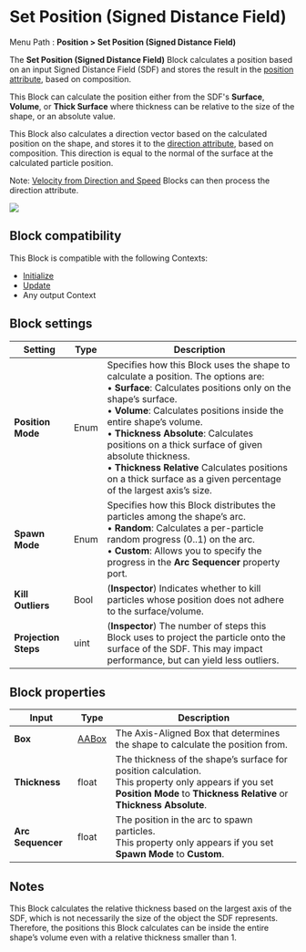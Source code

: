 # Set Position (Signed Distance Field)

Menu Path : **Position > Set Position (Signed Distance Field)**

The **Set Position (Signed Distance Field)** Block calculates a position based on an input Signed Distance Field (SDF) and stores the result in the [position attribute](Reference-Attributes.md), based on composition.

This Block can calculate the position either from the SDF's **Surface**, **Volume**, or **Thick Surface** where thickness can be relative to the size of the shape, or an absolute value.


This Block also calculates a direction vector based on the calculated position on the shape, and stores it to the [direction attribute](Reference-Attributes.md), based on composition. This direction is equal to the normal of the surface at the calculated particle position.

Note: [Velocity from Direction and Speed](Block-VelocityFromDirectionAndSpeed.md) Blocks can then process the direction attribute.

![](Images/Block-SetPosition(SDF)Example.gif)

## Block compatibility

This Block is compatible with the following Contexts:

- [Initialize](Context-Initialize.md)
- [Update](Context-Update.md)
- Any output Context

## Block settings

| **Setting**          | **Type** | **Description**                                              |
| -------------------- | -------- | ------------------------------------------------------------ |
| **Position Mode**    | Enum     | Specifies how this Block uses the shape to calculate a position. The options are:<br> &#8226; **Surface**: Calculates positions only on the shape’s surface.<br> &#8226; **Volume**: Calculates positions inside the entire shape’s volume.<br> &#8226; **Thickness Absolute**: Calculates positions on a thick surface of given absolute thickness.<br> &#8226; **Thickness Relative** Calculates positions on a thick surface as a given percentage of the largest axis’s size. |
| **Spawn Mode**       | Enum     | Specifies how this Block distributes the particles among the shape’s arc.<br/>&#8226; **Random**: Calculates a per-particle random progress (0..1) on the arc.<br/>&#8226; **Custom**: Allows you to specify the progress in the **Arc Sequencer** property port. |
| **Kill Outliers**    | Bool     | (**Inspector**) Indicates whether to kill particles whose position does not adhere to the surface/volume. |
| **Projection Steps** | uint     | (**Inspector**) The number of steps this Block uses to project the particle onto the surface of the SDF. This may impact performance, but can yield less outliers. |

## Block properties

| **Input**         | **Type**               | **Description**                                              |
| ----------------- | ---------------------- | ------------------------------------------------------------ |
| **Box**           | [AABox](Type-AABox.md) | The Axis-Aligned Box that determines the shape to calculate the position from. |
| **Thickness**     | float                  | The thickness of the shape’s surface for position calculation.<br/>This property only appears if you set **Position Mode** to **Thickness Relative** or **Thickness Absolute**. |
| **Arc Sequencer** | float                  | The position in the arc to spawn particles.<br/>This property only appears if you set **Spawn Mode** to **Custom**. |

## Notes

This Block calculates the relative thickness based on the largest axis of the SDF, which is not necessarily the size of the object the SDF represents. Therefore, the positions this Block calculates can be inside the entire shape’s volume even with a relative thickness smaller than 1.
